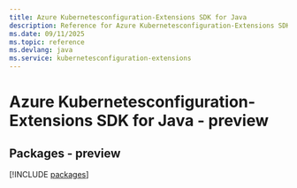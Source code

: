 ```yaml
---
title: Azure Kubernetesconfiguration-Extensions SDK for Java
description: Reference for Azure Kubernetesconfiguration-Extensions SDK for Java
ms.date: 09/11/2025
ms.topic: reference
ms.devlang: java
ms.service: kubernetesconfiguration-extensions
---
```

# Azure Kubernetesconfiguration-Extensions SDK for Java - preview
## Packages - preview
[!INCLUDE [packages](kubernetesconfiguration-extensions-index.md)]